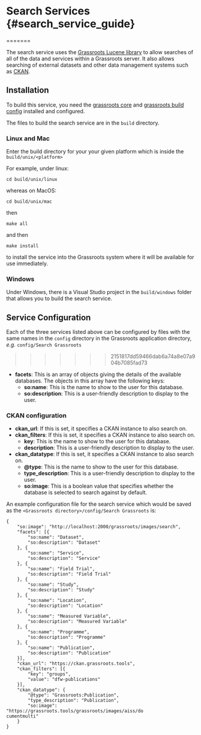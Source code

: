 # Search Services {#search_service_guide}
=======


The search service uses the [Grassroots Lucene library](https://github.com/TGAC/grassroots-lucene.git) to allow searches
of all of the data and services within a Grassroots server. It also allows searching of external datasets and other data management systems such as [CKAN](https://ckan.org/).

## Installation

To build this service, you need the [grassroots core](https://github.com/TGAC/grassroots-core) and [grassroots build config](https://github.com/TGAC/grassroots-build-config) installed and configured. 

The files to build the search service are in the `build` directory. 

### Linux and Mac

Enter the build directory for your your given platform which is inside the `build/unix/<platform>` 

For example, under linux:

```
cd build/unix/linux
```

whereas on MacOS:

```
cd build/unix/mac
```

then

```
make all
```

and then 

```
make install
```

to install the service into the Grassroots system where it will be available for use immediately.


### Windows

Under Windows, there is a Visual Studio project in the `build/windows` folder that allows you to
build the search service.

## Service Configuration

Each of the three services listed above can be configured by files with the same names in the 
`config` directory in the Grassroots application directory, *e.g.* `config/Search Grassroots`
>>>>>>> 2151817dd59466dab6a74a8e07a904b7085fad73

 * **facets**: This is an array of objects giving the details of the available databases. The objects in this array have the following keys:
    * **so:name**:  This is the name to show to the user for this database. 
    * **so:description**: This is a user-friendly description to display to the user.

### CKAN configuration

 * **ckan_url**: If this is set, it specifies a CKAN instance to also search on.
 * **ckan_filters**: If this is set, it specifies a CKAN instance to also search on.
    * **key**:  This is the name to show to the user for this database. 
    * **description**: This is a user-friendly description to display to the user.
 * **ckan_datatype**: If this is set, it specifies a CKAN instance to also search on.
    * **@type**:  This is the name to show to the user for this database. 
    * **type_description**: This is a user-friendly description to display to the user.
    * **so:image**: This is a boolean value that specifies whether the database is selected to search against by default. 

An example configuration file for the search service which would be saved as the ```<Grassroots directory>/config/Search Grassroots``` is:

~~~{.json}
{
	"so:image": "http://localhost:2000/grassroots/images/search",
	"facets": [{
		"so:name": "Dataset",
		"so:description": "Dataset"
	}, {
		"so:name": "Service",
		"so:description": "Service"
	}, {
		"so:name": "Field Trial",
		"so:description": "Field Trial"
	}, {
		"so:name": "Study",
		"so:description": "Study"
	}, {
		"so:name": "Location",
		"so:description": "Location"
	}, {
		"so:name": "Measured Variable",
		"so:description": "Measured Variable"
	}, {
		"so:name": "Programme",
		"so:description": "Programme"
	}, {
		"so:name": "Publication",
		"so:description": "Publication"
	}],
	"ckan_url": "https://ckan.grassroots.tools",
	"ckan_filters": [{
		"key": "groups",
		"value": "dfw-publications"
	}],
	"ckan_datatype": {
		"@type": "Grassroots:Publication",
		"type_description": "Publication",
		"so:image": "https://grassroots.tools/grassroots/images/aiss/do
cumentmulti"
	}
}

~~~
